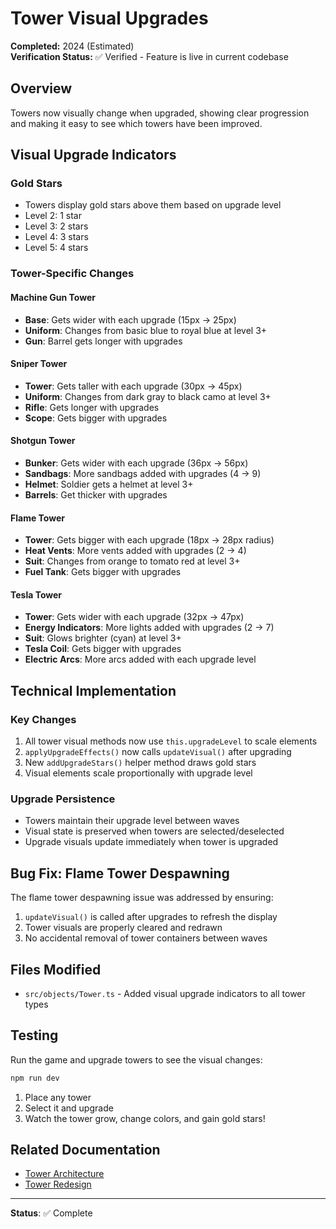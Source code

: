 # Tower Visual Upgrades

**Completed:** 2024 (Estimated)  
**Verification Status:** ✅ Verified - Feature is live in current codebase

## Overview

Towers now visually change when upgraded, showing clear progression and making it easy to see which towers have been improved.

## Visual Upgrade Indicators

### Gold Stars

- Towers display gold stars above them based on upgrade level
- Level 2: 1 star
- Level 3: 2 stars
- Level 4: 3 stars
- Level 5: 4 stars

### Tower-Specific Changes

#### Machine Gun Tower

- **Base**: Gets wider with each upgrade (15px → 25px)
- **Uniform**: Changes from basic blue to royal blue at level 3+
- **Gun**: Barrel gets longer with upgrades

#### Sniper Tower

- **Tower**: Gets taller with each upgrade (30px → 45px)
- **Uniform**: Changes from dark gray to black camo at level 3+
- **Rifle**: Gets longer with upgrades
- **Scope**: Gets bigger with upgrades

#### Shotgun Tower

- **Bunker**: Gets wider with each upgrade (36px → 56px)
- **Sandbags**: More sandbags added with upgrades (4 → 9)
- **Helmet**: Soldier gets a helmet at level 3+
- **Barrels**: Get thicker with upgrades

#### Flame Tower

- **Tower**: Gets bigger with each upgrade (18px → 28px radius)
- **Heat Vents**: More vents added with upgrades (2 → 4)
- **Suit**: Changes from orange to tomato red at level 3+
- **Fuel Tank**: Gets bigger with upgrades

#### Tesla Tower

- **Tower**: Gets wider with each upgrade (32px → 47px)
- **Energy Indicators**: More lights added with upgrades (2 → 7)
- **Suit**: Glows brighter (cyan) at level 3+
- **Tesla Coil**: Gets bigger with upgrades
- **Electric Arcs**: More arcs added with each upgrade level

## Technical Implementation

### Key Changes

1. All tower visual methods now use `this.upgradeLevel` to scale elements
2. `applyUpgradeEffects()` now calls `updateVisual()` after upgrading
3. New `addUpgradeStars()` helper method draws gold stars
4. Visual elements scale proportionally with upgrade level

### Upgrade Persistence

- Towers maintain their upgrade level between waves
- Visual state is preserved when towers are selected/deselected
- Upgrade visuals update immediately when tower is upgraded

## Bug Fix: Flame Tower Despawning

The flame tower despawning issue was addressed by ensuring:

1. `updateVisual()` is called after upgrades to refresh the display
2. Tower visuals are properly cleared and redrawn
3. No accidental removal of tower containers between waves

## Files Modified

- `src/objects/Tower.ts` - Added visual upgrade indicators to all tower types

## Testing

Run the game and upgrade towers to see the visual changes:

```bash
npm run dev
```

1. Place any tower
2. Select it and upgrade
3. Watch the tower grow, change colors, and gain gold stars!

## Related Documentation

- [Tower Architecture](../../Features/Towers/README.md)
- [Tower Redesign](./TOWER_REDESIGN.md)

---

**Status**: ✅ Complete
